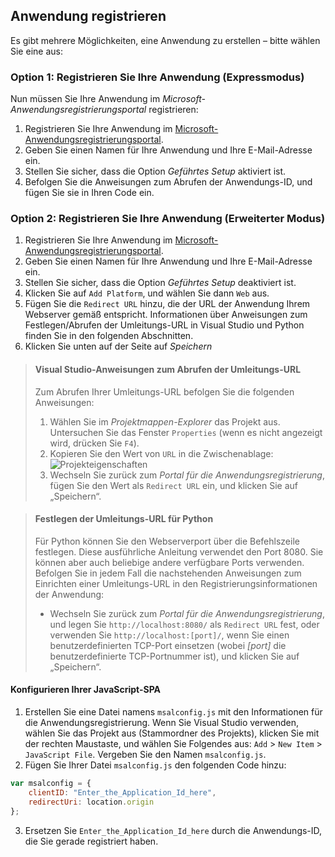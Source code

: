 
## <a name="register-your-application"></a>Anwendung registrieren

Es gibt mehrere Möglichkeiten, eine Anwendung zu erstellen – bitte wählen Sie eine aus:

### <a name="option-1-register-your-application-express-mode"></a>Option 1: Registrieren Sie Ihre Anwendung (Expressmodus)
Nun müssen Sie Ihre Anwendung im *Microsoft-Anwendungsregistrierungsportal* registrieren:

1.  Registrieren Sie Ihre Anwendung im [Microsoft-Anwendungsregistrierungsportal](https://apps.dev.microsoft.com/portal/register-app?appType=singlePageApp&appTech=javascriptSpa&step=configure).
2.  Geben Sie einen Namen für Ihre Anwendung und Ihre E-Mail-Adresse ein.
3.  Stellen Sie sicher, dass die Option *Geführtes Setup* aktiviert ist.
4.  Befolgen Sie die Anweisungen zum Abrufen der Anwendungs-ID, und fügen Sie sie in Ihren Code ein.

### <a name="option-2-register-your-application-advanced-mode"></a>Option 2: Registrieren Sie Ihre Anwendung (Erweiterter Modus)

1. Registrieren Sie Ihre Anwendung im [Microsoft-Anwendungsregistrierungsportal](https://apps.dev.microsoft.com/portal/register-app).
2. Geben Sie einen Namen für Ihre Anwendung und Ihre E-Mail-Adresse ein. 
3. Stellen Sie sicher, dass die Option *Geführtes Setup* deaktiviert ist.
4.  Klicken Sie auf `Add Platform`, und wählen Sie dann `Web` aus.
5. Fügen Sie die `Redirect URL` hinzu, die der URL der Anwendung Ihrem Webserver gemäß entspricht. Informationen über Anweisungen zum Festlegen/Abrufen der Umleitungs-URL in Visual Studio und Python finden Sie in den folgenden Abschnitten.
6. Klicken Sie unten auf der Seite auf *Speichern*

> #### <a name="visual-studio-instructions-for-obtaining-redirect-url"></a>Visual Studio-Anweisungen zum Abrufen der Umleitungs-URL
> Zum Abrufen Ihrer Umleitungs-URL befolgen Sie die folgenden Anweisungen:
> 1.    Wählen Sie im *Projektmappen-Explorer* das Projekt aus. Untersuchen Sie das Fenster `Properties` (wenn es nicht angezeigt wird, drücken Sie `F4`).
> 2.    Kopieren Sie den Wert von `URL` in die Zwischenablage:<br/> ![Projekteigenschaften](media/active-directory-develop-guidedsetup-javascriptspa-configure/vs-project-properties-screenshot.png)<br />
> 3.    Wechseln Sie zurück zum *Portal für die Anwendungsregistrierung*, fügen Sie den Wert als `Redirect URL` ein, und klicken Sie auf „Speichern“.

<p/>

> #### <a name="setting-redirect-url-for-python"></a>Festlegen der Umleitungs-URL für Python
> Für Python können Sie den Webserverport über die Befehlszeile festlegen. Diese ausführliche Anleitung verwendet den Port 8080. Sie können aber auch beliebige andere verfügbare Ports verwenden. Befolgen Sie in jedem Fall die nachstehenden Anweisungen zum Einrichten einer Umleitungs-URL in den Registrierungsinformationen der Anwendung:<br/>
> - Wechseln Sie zurück zum *Portal für die Anwendungsregistrierung*, und legen Sie `http://localhost:8080/` als `Redirect URL` fest, oder verwenden Sie `http://localhost:[port]/`, wenn Sie einen benutzerdefinierten TCP-Port einsetzen (wobei *[port]* die benutzerdefinierte TCP-Portnummer ist), und klicken Sie auf „Speichern“.


#### <a name="configure-your-javascript-spa"></a>Konfigurieren Ihrer JavaScript-SPA

1.  Erstellen Sie eine Datei namens `msalconfig.js` mit den Informationen für die Anwendungsregistrierung. Wenn Sie Visual Studio verwenden, wählen Sie das Projekt aus (Stammordner des Projekts), klicken Sie mit der rechten Maustaste, und wählen Sie Folgendes aus: `Add` > `New Item` > `JavaScript File`. Vergeben Sie den Namen `msalconfig.js`.
2.  Fügen Sie Ihrer Datei `msalconfig.js` den folgenden Code hinzu:

```javascript
var msalconfig = {
    clientID: "Enter_the_Application_Id_here",
    redirectUri: location.origin
};
```
<ol start="3">
<li>
Ersetzen Sie <code>Enter_the_Application_Id_here</code> durch die Anwendungs-ID, die Sie gerade registriert haben.
</li>
</ol>
